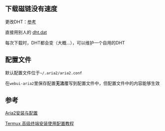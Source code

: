 ## 下载磁链没有速度

更改DHT：[参考](https://zhuanlan.zhihu.com/p/265105814#:~:text=2.-,%E8%8E%B7%E5%8F%96DHT%E7%BD%91%E7%BB%9C%E8%8A%82%E7%82%B9%E6%95%B0%E6%8D%AE,-DHT%E9%87%8C%E9%83%BD%E6%98%AF)

直接用别人的 [dht.dat](https://down.cheshirex.com/%E6%9D%82%E9%A1%B9/dht.dat)

每次下载时，DHT都会变（大概...），可以维护一个自用的DHT

## 配置文件

默认配置文件位于`~/.aria2/aria2.conf`

在`webui-aria2`里保存配置**无法**覆写到配置文件中，但配置文件中的内容能够生效

## 参考

[Aria2安装与配置](https://jasonkayzk.github.io/2020/05/01/Aria2%E5%AE%89%E8%A3%85%E4%B8%8E%E9%85%8D%E7%BD%AE/)

[Termux 高级终端安装使用配置教程](https://www.sqlsec.com/2018/05/termux.html#Aria2)